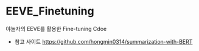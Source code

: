 # EEVE_Finetuning

야놀자의 EEVE를 활용한 Fine-tuning Cdoe

* 참고 사이트
https://github.com/hongmin0314/summarization-with-BERT
